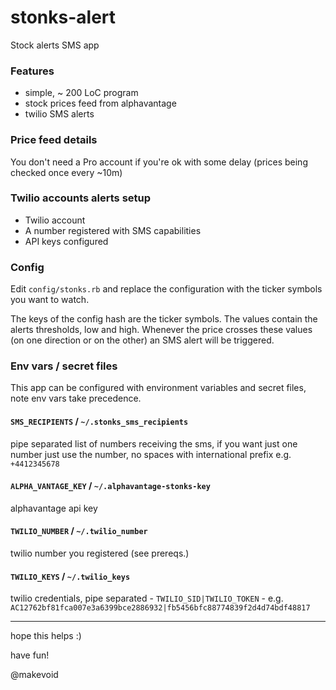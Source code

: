 # stonks-alert

Stock alerts SMS app

### Features

- simple, ~ 200 LoC program
- stock prices feed from alphavantage
- twilio SMS alerts

### Price feed details

You don't need a Pro account if you're ok with some delay (prices being checked once every ~10m)

### Twilio accounts alerts setup

- Twilio account
- A number registered with SMS capabilities
- API keys configured

### Config

Edit `config/stonks.rb` and replace the configuration with the ticker symbols you want to watch.

The keys of the config hash are the ticker symbols.
The values contain the alerts thresholds, low and high. Whenever the price crosses these values (on one direction or on the other) an SMS alert will be triggered.

### Env vars / secret files

This app can be configured with environment variables and secret files, note env vars take precedence.

#### `SMS_RECIPIENTS` / `~/.stonks_sms_recipients`

pipe separated list of numbers receiving the sms, if you want just one number just use the number, no spaces with international prefix e.g. `+4412345678`

#### `ALPHA_VANTAGE_KEY` / `~/.alphavantage-stonks-key`

alphavantage api key

#### `TWILIO_NUMBER` / `~/.twilio_number`

twilio number you registered (see prereqs.)

#### `TWILIO_KEYS` / `~/.twilio_keys`

twilio credentials, pipe separated - `TWILIO_SID|TWILIO_TOKEN` - e.g. `AC12762bf81fca007e3a6399bce2886932|fb5456bfc88774839f2d4d74bdf48817`


---

hope this helps :)

have fun!

@makevoid
